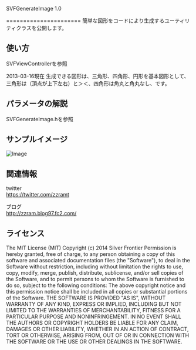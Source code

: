 SVFGenerateImage 1.0

======================
簡単な図形をコードにより生成するユーティリティクラスを公開します。

 
使い方
------
SVFViewControllerを参照

2013-03-16現在
生成できる図形は、三角形、四角形、円形を基本図形として、三角形は（頂点が上下左右）と＞＜、四角形は角丸と角丸なし、です。

 
パラメータの解説
----------------
SVFGenerateImage.hを参照


サンプルイメージ
----------------
![Image](https://dl.dropboxusercontent.com/u/48819432/images_github/simple_figure_s.jpg)

 
関連情報
--------
twitter  
https://twitter.com/zzramt

ブログ  
http://zzram.blog97.fc2.com/

 
ライセンス
----------
The MIT License (MIT)
Copyright (c) 2014 Silver Frontier
Permission is hereby granted, free of charge, to any person obtaining a copy of this software and associated documentation files (the "Software"), to deal in the Software without restriction, including without limitation the rights to use, copy, modify, merge, publish, distribute, sublicense, and/or sell copies of the Software, and to permit persons to whom the Software is furnished to do so, subject to the following conditions:
The above copyright notice and this permission notice shall be included in all copies or substantial portions of the Software.
THE SOFTWARE IS PROVIDED "AS IS", WITHOUT WARRANTY OF ANY KIND, EXPRESS OR IMPLIED, INCLUDING BUT NOT LIMITED TO THE WARRANTIES OF MERCHANTABILITY, FITNESS FOR A PARTICULAR PURPOSE AND NONINFRINGEMENT. IN NO EVENT SHALL THE AUTHORS OR COPYRIGHT HOLDERS BE LIABLE FOR ANY CLAIM, DAMAGES OR OTHER LIABILITY, WHETHER IN AN ACTION OF CONTRACT, TORT OR OTHERWISE, ARISING FROM, OUT OF OR IN CONNECTION WITH THE SOFTWARE OR THE USE OR OTHER DEALINGS IN THE SOFTWARE.
